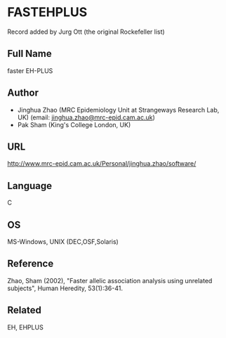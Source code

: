 # FASTEHPLUS
Record added by Jurg Ott (the original Rockefeller list)

## Full Name
faster EH-PLUS

## Author
* Jinghua Zhao (MRC Epidemiology Unit at Strangeways Research Lab, UK) (email: jinghua.zhao@mrc-epid.cam.ac.uk)
* Pak Sham (King's College London, UK)

## URL
http://www.mrc-epid.cam.ac.uk/Personal/jinghua.zhao/software/

## Language
C

## OS
MS-Windows, UNIX (DEC,OSF,Solaris)

## Reference
Zhao, Sham (2002), "Faster allelic association analysis using unrelated subjects", Human Heredity, 53(1):36-41.

## Related
EH, EHPLUS